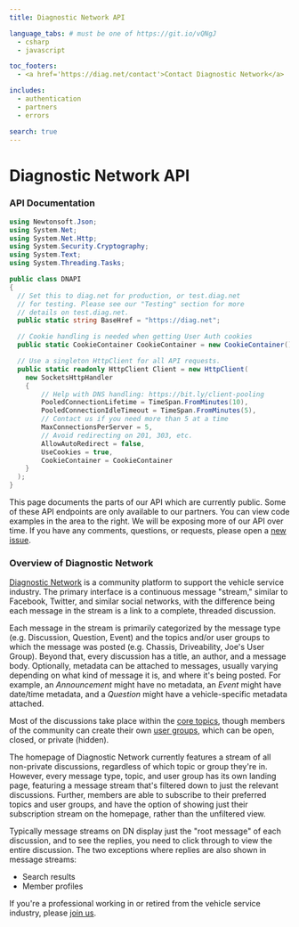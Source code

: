 ```yaml
---
title: Diagnostic Network API

language_tabs: # must be one of https://git.io/vQNgJ
  - csharp
  - javascript

toc_footers:
  - <a href='https://diag.net/contact'>Contact Diagnostic Network</a>

includes:
  - authentication
  - partners
  - errors

search: true
---
```


# Diagnostic Network API

### API Documentation 

```csharp
using Newtonsoft.Json;
using System.Net;
using System.Net.Http;
using System.Security.Cryptography;
using System.Text;
using System.Threading.Tasks;

public class DNAPI
{
  // Set this to diag.net for production, or test.diag.net 
  // for testing. Please see our "Testing" section for more 
  // details on test.diag.net.
  public static string BaseHref = "https://diag.net";

  // Cookie handling is needed when getting User Auth cookies
  public static CookieContainer CookieContainer = new CookieContainer();

  // Use a singleton HttpClient for all API requests.
  public static readonly HttpClient Client = new HttpClient(
    new SocketsHttpHandler 
    {
        // Help with DNS handling: https://bit.ly/client-pooling
        PooledConnectionLifetime = TimeSpan.FromMinutes(10),
        PooledConnectionIdleTimeout = TimeSpan.FromMinutes(5),
        // Contact us if you need more than 5 at a time
        MaxConnectionsPerServer = 5,    
        // Avoid redirecting on 201, 303, etc.
        AllowAutoRedirect = false,
        UseCookies = true,
        CookieContainer = CookieContainer
    }
  );
}
```

This page documents the parts of our API which are currently public. Some of these API endpoints are only available to our partners. You can view code examples in the area to the right. We will be exposing more of our API over time. If you have any comments, questions, or requests, please open a [new issue](https://github.com/DiagnosticNetwork/api/issues/new/choose).

### Overview of Diagnostic Network

[Diagnostic Network](https://diag.net) is a community platform to support the vehicle service industry. The primary interface is a continuous message "stream," similar to Facebook, Twitter, and similar social networks, with the difference being each message in the stream is a link to a complete, threaded discussion. 

Each message in the stream is primarily categorized by the message type (e.g. Discussion, Question, Event) and the topics and/or user groups to which the message was posted (e.g. Chassis, Driveability, Joe's User Group). Beyond that, every discussion has a title, an author, and a message body. Optionally, metadata can be attached to messages, usually varying depending on what kind of message it is, and where it's being posted. For example, an _Announcement_ might have no metadata, an _Event_ might have date/time metadata, and a _Question_ might have a vehicle-specific metadata attached.

Most of the discussions take place within the [core topics](https://diag.net/topics), though members of the community can create their own [user groups](https://diag.net/groups), which can be open, closed, or private (hidden). 

The homepage of Diagnostic Network currently features a stream of all non-private discussions, regardless of which topic or group they're in. However, every message type, topic, and user group has its own landing page, featuring a message stream that's filtered down to just the relevant discussions. Further, members are able to subscribe to their preferred topics and user groups, and have the option of showing just their subscription stream on the homepage, rather than the unfiltered view. 

Typically message streams on DN display just the "root message" of each discussion, and to see the replies, you need to click through to view the entire discussion. The two exceptions where replies are also shown in message streams: 

* Search results
* Member profiles

If you're a professional working in or retired from the vehicle service industry, please [join us](https://diag.net/account/register).

